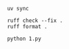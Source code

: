 ```shell
    uv sync
```

```shell
    ruff check --fix .
    ruff format .
```

```shell
    python 1.py
```